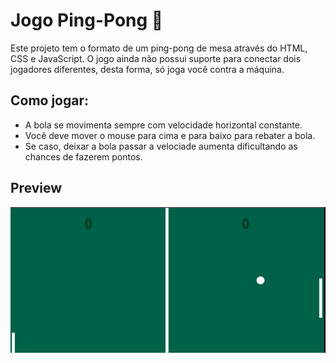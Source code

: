 # Jogo Ping-Pong 🏓
Este projeto tem o formato de um ping-pong de mesa através do HTML, CSS e JavaScript. O jogo ainda não possui suporte para conectar dois jogadores diferentes, desta forma, só joga você contra a máquina. 

## Como jogar:
* A bola se movimenta sempre com velocidade horizontal constante.
* Você deve mover o mouse para cima e para baixo para rebater a bola.
* Se caso, deixar a bola passar a velociade aumenta dificultando as chances de fazerem pontos.

## Preview 
![](https://github.com/LorraineF-A/jogo-ping-pong/blob/main/assents/Anima%C3%A7%C3%A3o-Ping-Ping-Jogo.gif)
